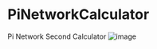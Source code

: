 # PiNetworkCalculator
Pi Network Second Calculator
![image](https://github.com/user-attachments/assets/77a27c67-5663-4cc6-905f-9ca8308653d1)


